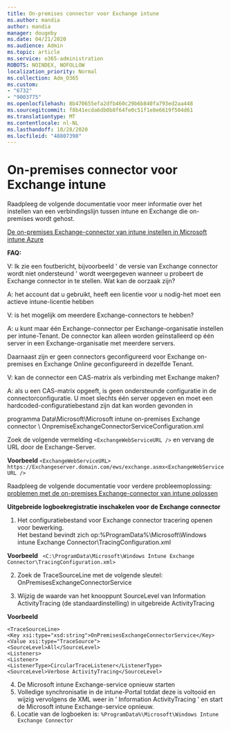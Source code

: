 ```yaml
---
title: On-premises connector voor Exchange intune
ms.author: mandia
author: mandia
manager: dougeby
ms.date: 04/21/2020
ms.audience: Admin
ms.topic: article
ms.service: o365-administration
ROBOTS: NOINDEX, NOFOLLOW
localization_priority: Normal
ms.collection: Adm_O365
ms.custom:
- "6732"
- "9003775"
ms.openlocfilehash: 8b470655efa2dfb460c29b6b840fa793ed2aa448
ms.sourcegitcommit: f8b41ecda6db0b8f64fe0c51f1e8e6619f504d61
ms.translationtype: MT
ms.contentlocale: nl-NL
ms.lasthandoff: 10/28/2020
ms.locfileid: "48807398"
---
```

# <a name="intune-exchange-on-premise-connector"></a>On-premises connector voor Exchange intune

Raadpleeg de volgende documentatie voor meer informatie over het instellen van een verbindingslijn tussen intune en Exchange die on-premises wordt gehost.

[De on-premises Exchange-connector van intune instellen in Microsoft intune Azure](https://docs.microsoft.com/intune/exchange-connector-install)

**FAQ:**

V: Ik zie een foutbericht, bijvoorbeeld ' de versie van Exchange connector wordt niet ondersteund ' wordt weergegeven wanneer u probeert de Exchange connector in te stellen. Wat kan de oorzaak zijn?

A: het account dat u gebruikt, heeft een licentie voor u nodig-het moet een actieve intune-licentie hebben

V: is het mogelijk om meerdere Exchange-connectors te hebben?

A: u kunt maar één Exchange-connector per Exchange-organisatie instellen per intune-Tenant. De connector kan alleen worden geïnstalleerd op één server in een Exchange-organisatie met meerdere servers.

Daarnaast zijn er geen connectors geconfigureerd voor Exchange on-premises en Exchange Online geconfigureerd in dezelfde Tenant.

V: kan de connector een CAS-matrix als verbinding met Exchange maken?

A: als u een CAS-matrix opgeeft, is geen ondersteunde configuratie in de connectorconfiguratie. U moet slechts één server opgeven en moet een hardcoded-configuratiebestand zijn dat kan worden gevonden in

programma Data\Microsoft\Microsoft intune on-premises Exchange connector \ OnpremiseExchangeConnectorServiceConfiguration.xml

Zoek de volgende vermelding ```<ExchangeWebServiceURL />``` en vervang de URL door de Exchange-Server.

**Voorbeeld**
```<ExchangeWebServiceURL> https://Exchangeserver.domain.com/ews/exchange.asmx<ExchangeWebServiceURL />```

Raadpleeg de volgende documentatie voor verdere probleemoplossing: [problemen met de on-premises Exchange-connector van intune oplossen](https://support.microsoft.com/help/4471887/troubleshooting-exchange-connector-in-microsoft-intune)

**Uitgebreide logboekregistratie inschakelen voor de Exchange connector**

1. Het configuratiebestand voor Exchange connector tracering openen voor bewerking.  
Het bestand bevindt zich op:%ProgramData%\Microsoft\Windows intune Exchange Connector\TracingConfiguration.xml  

**Voorbeeld**
``` <C:\ProgramData\Microsoft\Windows Intune Exchange Connector\TracingConfiguration.xml>```
  
2. Zoek de TraceSourceLine met de volgende sleutel: OnPremisesExchangeConnectorService  
  
3. Wijzig de waarde van het knooppunt SourceLevel van Information ActivityTracing (de standaardinstelling) in uitgebreide ActivityTracing  

**Voorbeeld**
```
<TraceSourceLine>  
<Key xsi:type="xsd:string">OnPremisesExchangeConnectorService</Key>  
<Value xsi:type="TraceSource">  
<SourceLevel>All</SourceLevel>  
<Listeners>  
<Listener>  
<ListenerType>CircularTraceListener</ListenerType>
<SourceLevel>Verbose ActivityTracing</SourceLevel>
```
4. De Microsoft intune Exchange-service opnieuw starten  
5. Volledige synchronisatie in de intune-Portal totdat deze is voltooid en wijzig vervolgens de XML weer in ' Information ActivityTracing ' en start de Microsoft intune Exchange-service opnieuw.  
6. Locatie van de logboeken is: `%ProgramData%\Microsoft\Windows Intune Exchange Connector`